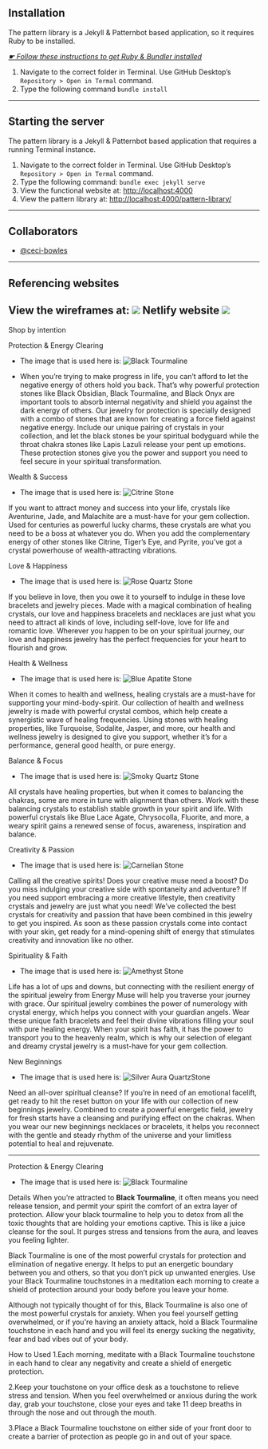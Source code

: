 ## Installation

The pattern library is a Jekyll & Patternbot based application, so it requires Ruby to be installed.

[*☛ Follow these instructions to get Ruby & Bundler installed*](https://learn-the-web.algonquindesign.ca/courses/web-dev-4/install-more-developer-tools/)

1. Navigate to the correct folder in Terminal. Use GitHub Desktop’s `Repository > Open in Termal` command.
2. Type the following command `bundle install`

---

## Starting the server

The pattern library is a Jekyll & Patternbot based application that requires a running Terminal instance.

1. Navigate to the correct folder in Terminal. Use GitHub Desktop’s `Repository > Open in Termal` command.
2. Type the following command: `bundle exec jekyll serve`
3. View the functional website at: [http://localhost:4000](http://localhost:4000)
4. View the pattern library at: [http://localhost:4000/pattern-library/](http://localhost:4000/pattern-library/)

---
## Collaborators

- [@ceci-bowles](https://github.com/ceci-bowles)
---
## Referencing websites
View the wireframes at: ![ ](/assets/wireframes.xd)
Netlify website ![ ](https://agitated-almeida-fa4e80.netlify.com/pattern-library/#brand)
---

Shop by intention

Protection & Energy Clearing
- The image that is used here is: ![Black Tourmaline](/images/crystals/black-tourmaline.png)

- When you’re trying to make progress in life, you can’t afford to let the negative energy of others hold you back. That’s why powerful protection stones like Black Obsidian, Black Tourmaline, and Black Onyx are important tools to absorb internal negativity and shield you against the dark energy of others. Our jewelry for protection is specially designed with a combo of stones that are known for creating a force field against negative energy. Include our unique pairing of crystals in your collection, and let the black stones be your spiritual bodyguard while the throat chakra stones like Lapis Lazuli release your pent up emotions. These protection stones give you the power and support you need to feel secure in your spiritual transformation.

Wealth & Success
- The image that is used here is: ![Citrine Stone](/images/crystals/citrine-stone.png)

If you want to attract money and success into your life, crystals like Aventurine, Jade, and Malachite are a must-have for your gem collection.  Used for centuries as powerful lucky charms, these crystals are what you need to be a boss at whatever you do. When you add the complementary energy of other stones like Citrine, Tiger’s Eye, and Pyrite, you’ve got a crystal powerhouse of wealth-attracting vibrations.

Love & Happiness
- The image that is used here is: ![Rose Quartz Stone](/images/crystals/rose-quartz-stone.png)

If you believe in love, then you owe it to yourself to indulge in these love bracelets and jewelry pieces. Made with a magical combination of healing crystals, our love and happiness bracelets and necklaces are just what you need to attract all kinds of love, including self-love, love for life and romantic love. Wherever you happen to be on your spiritual journey, our love and happiness jewelry has the perfect frequencies for your heart to flourish and grow.

Health & Wellness
- The image that is used here is: ![Blue Apatite Stone](/images/crystals/blue-apatite.png)

When it comes to health and wellness, healing crystals are a must-have for supporting your mind-body-spirit. Our collection of health and wellness jewelry is made with powerful crystal combos, which help create a synergistic wave of healing frequencies. Using stones with healing properties, like Turquoise, Sodalite, Jasper, and more, our health and wellness jewelry is designed to give you support, whether it’s for a performance, general good health, or pure energy.

Balance & Focus
- The image that is used here is: ![Smoky Quartz Stone](/images/crystals/smoky-quartz-stone.png)

All crystals have healing properties, but when it comes to balancing the chakras, some are more in tune with alignment than others. Work with these balancing crystals to establish stable growth in your spirit and life. With powerful crystals like Blue Lace Agate, Chrysocolla, Fluorite, and more, a weary spirit gains a renewed sense of focus, awareness, inspiration and balance.

Creativity & Passion
- The image that is used here is: ![Carnelian Stone](/images/crystals/carnelian-stone.png)

Calling all the creative spirits! Does your creative muse need a boost? Do you miss indulging your creative side with spontaneity and adventure? If you need support embracing a more creative lifestyle, then creativity crystals and jewelry are just what you need! We’ve collected the best crystals for creativity and passion that have been combined in this jewelry to get you inspired. As soon as these passion crystals come into contact with your skin, get ready for a mind-opening shift of energy that stimulates creativity and innovation like no other.

Spirituality & Faith
- The image that is used here is: ![Amethyst Stone](/images/crystals/amethyst-stone.png)

Life has a lot of ups and downs, but connecting with the resilient energy of the spiritual jewelry from Energy Muse will help you traverse your journey with grace. Our spiritual jewelry combines the power of numerology with crystal energy, which helps you connect with your guardian angels. Wear these unique faith bracelets and feel their divine vibrations filling your soul with pure healing energy. When your spirit has faith, it has the power to transport you to the heavenly realm, which is why our selection of elegant and dreamy crystal jewelry is a must-have for your gem collection.

New Beginnings
- The image that is used here is: ![Silver Aura QuartzStone](/images/crystals/silver-aura-quartz-stone.png)

Need an all-over spiritual cleanse? If you’re in need of an emotional facelift, get ready to hit the reset button on your life with our collection of new beginnings jewelry. Combined to create a powerful energetic field, jewelry for fresh starts have a cleansing and purifying effect on the chakras. When you wear our new beginnings necklaces or bracelets, it helps you reconnect with the gentle and steady rhythm of the universe and your limitless potential to heal and rejuvenate.

---
Protection & Energy Clearing
- The image that is used here is: ![Black Tourmaline](/images/crystals/black-tourmaline.png)

Details
When you’re attracted to <strong>Black Tourmaline</strong>, it often means you need release tension, and permit your spirit the comfort of an extra layer of protection. Allow your black tourmaline to help you to detox from all the toxic thoughts that are holding your emotions captive. This is like a juice cleanse for the soul. It purges stress and tensions from the aura, and leaves you feeling lighter.

Black Tourmaline is one of the most powerful crystals for protection and elimination of negative energy. It helps to put an energetic boundary between you and others, so that you don’t pick up unwanted energies. Use your Black Tourmaline touchstones in a meditation each morning to create a shield of protection around your body before you leave your home.

Although not typically thought of for this, Black Tourmaline is also one of the most powerful crystals for anxiety. When you feel yourself getting overwhelmed, or if you're having an anxiety attack, hold a Black Tourmaline touchstone in each hand and you will feel its energy sucking the negativity, fear and bad vibes out of your body.

How to Used
1.Each morning, meditate with a Black Tourmaline touchstone in each hand to clear any negativity and create a shield of energetic protection.

2.Keep your touchstone on your office desk as a touchstone to relieve stress and tension. When you feel overwhelmed or anxious during the work day, grab your touchstone, close your eyes and take 11 deep breaths in through the nose and out through the mouth.

3.Place a Black Tourmaline touchstone on either side of your front door to create a barrier of protection as people go in and out of your space.
